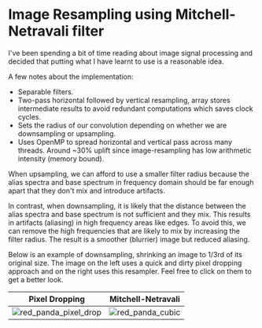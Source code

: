 <h1>Image Resampling using Mitchell-Netravali filter</h1>

<p>I've been spending a bit of time reading about image signal processing and decided that putting what I have learnt to use is a reasonable idea.</p>

A few notes about the implementation:
<p><ul style="padding-left:20px">
  <li>Separable filters.</li>
  <li>Two-pass horizontal followed by vertical resampling, array stores intermediate results to avoid redundant computations which saves clock cycles.</li>
  <li>Sets the radius of our convolution depending on whether we are downsampling or upsampling.</li>
  <li>Uses OpenMP to spread horizontal and vertical pass across many threads. Around ~30% uplift since image-resampling has low arithmetic intensity (memory bound).</li>
</ul>

When upsampling, we can afford to use a smaller filter radius because the alias spectra and base spectrum in frequency domain should be far enough apart that they don't mix and introduce artifacts. 

In contrast, when downsampling, it is likely that the distance between the alias spectra and base spectrum is not sufficient and they mix. This results in artifacts (aliasing) in high frequency areas like edges. To avoid this, we can remove the high frequencies that are likely to mix by increasing the filter radius. The result is a smoother (blurrier) image but reduced aliasing.

Below is an example of downsampling, shrinking an image to 1/3rd of its original size. The image on the left uses a quick and dirty pixel dropping approach and on the right uses this resampler. Feel free to click on them to get a better look.



Pixel Dropping           |  Mitchell-Netravali
:-------------------------:|:-------------------------:
![red_panda_pixel_drop](https://github.com/user-attachments/assets/89fb5e24-f34c-4066-b1c9-5e64490e14c1)  |   ![red_panda_cubic](https://github.com/user-attachments/assets/d80536ce-2530-4213-9739-4419e81136c5)





